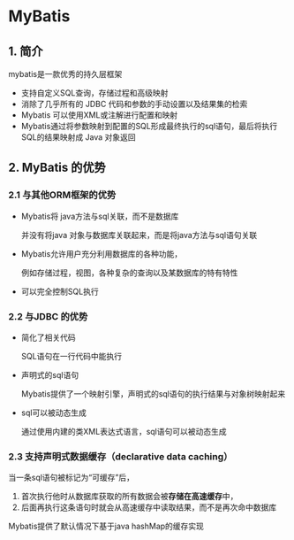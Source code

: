 # MyBatis

## 1. 简介

mybatis是一款优秀的持久层框架

- 支持自定义SQL查询，存储过程和高级映射
- 消除了几乎所有的 JDBC 代码和参数的手动设置以及结果集的检索
- Mybatis 可以使用XML或注解进行配置和映射
- Mybatis通过将参数映射到配置的SQL形成最终执行的sql语句，最后将执行SQL的结果映射成 Java 对象返回

## 2. MyBatis 的优势

### 2.1 与其他ORM框架的优势

- Mybatis将 java方法与sql关联，而不是数据库

  并没有将java 对象与数据库关联起来，而是将java方法与sql语句关联

- Mybatis允许用户充分利用数据库的各种功能，

  例如存储过程，视图，各种复杂的查询以及某数据库的特有特性

- 可以完全控制SQL执行

### 2.2  与JDBC 的优势

- 简化了相关代码

  SQL语句在一行代码中能执行

- 声明式的sql语句

  Mybatis提供了一个映射引擎，声明式的sql语句的执行结果与对象树映射起来

- sql可以被动态生成

  通过使用内建的类XML表达式语言，sql语句可以被动态生成

### 2.3 支持声明式数据缓存（declarative data caching）

当一条sql语句被标记为“可缓存”后，

1. 首次执行他时从数据库获取的所有数据会被**存储在高速缓存**中，
2. 后面再执行这条语句时就会从高速缓存中读取结果，而不是再次命中数据库

Mybatis提供了默认情况下基于java hashMap的缓存实现